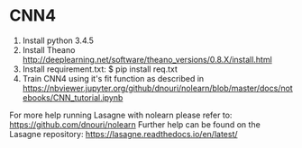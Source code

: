 # CNN4
1. Install python 3.4.5 
1. Install Theano http://deeplearning.net/software/theano_versions/0.8.X/install.html
2. Install requirement.txt: $ pip install req.txt
3. Train CNN4 using it's fit function as described in https://nbviewer.jupyter.org/github/dnouri/nolearn/blob/master/docs/notebooks/CNN_tutorial.ipynb

For more help running Lasagne with nolearn please refer to: https://github.com/dnouri/nolearn 
Further help can be found on the Lasagne repository: https://lasagne.readthedocs.io/en/latest/
